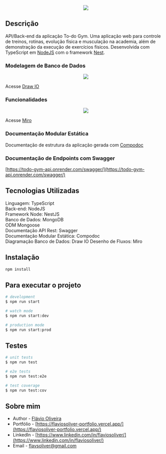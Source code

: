 <p align="center">
  <img src="https://i.postimg.cc/v8LJgYJF/to-do-gym.png">
</p>

## Descrição

API/Back-end da aplicação To-do Gym.
Uma aplicação web para controle de treinos, rotinas, evolução física e musculação na academia, além de demonstração da execução de exercícios físicos.
Desenvolvida com TypeScript em [NodeJS](https://nodejs.org/) com o framework [Nest](https://github.com/nestjs/nest).

### Modelagem de Banco de Dados

<div align="center">
  <img src="https://i.postimg.cc/25ndVDPd/to-do-gym-diagram.png">
</div>

Acesse [Draw IO](https://viewer.diagrams.net/?tags=%7B%7D&highlight=0000ff&edit=_blank&layers=1&nav=1&title=to-do_gym#Uhttps%3A%2F%2Fdrive.google.com%2Fuc%3Fid%3D1INebgsRbgjSd2onzwfBrgx-lUyiCDaGn%26export%3Ddownload)

### Funcionalidades

<div align="center">
  <img src="https://i.postimg.cc/jqwcwtLq/App-Gym.jpg">
</div>

Acesse [Miro](https://miro.com/app/board/uXjVMJ3Hzc8=/?share_link_id=536868401744)

### Documentação Modular Estática

Documentação de estrutura da aplicação gerada com [Compodoc](https://compodoc.app/)

### Documentação de Endpoints com Swagger

[https://todo-gym-api.onrender.com/swagger/](https://todo-gym-api.onrender.com/swagger/)

## Tecnologias Utilizadas

Linguagem: TypeScript<br />
Back-end: NodeJS<br />
Framework Node: NestJS<br />
Banco de Dados: MongoDB<br />
ODM Mongoose<br />
Documentação API Rest: Swagger<br />
Documentação Modular Estática: Compodoc<br />
Diagramação Banco de Dados: Draw IO
Desenho de Fluxos: Miro

## Instalação

```bash
npm install
```

## Para executar o projeto

```bash
# development
$ npm run start

# watch mode
$ npm run start:dev

# production mode
$ npm run start:prod
```

## Testes

```bash
# unit tests
$ npm run test

# e2e tests
$ npm run test:e2e

# test coverage
$ npm run test:cov
```

## Sobre mim

- Author - [Flávio Oliveira](https://github.com/flaviosoliver)
- Portfólio - [https://flaviosoliver-portfolio.vercel.app/](https://flaviosoliver-portfolio.vercel.app/)
- LinkedIn - [https://www.linkedin.com/in/flaviosoliver/](https://www.linkedin.com/in/flaviosoliver/)
- Email - [flavsoliver@gmail.com](mailto:flavsoliver@gmail.com)
